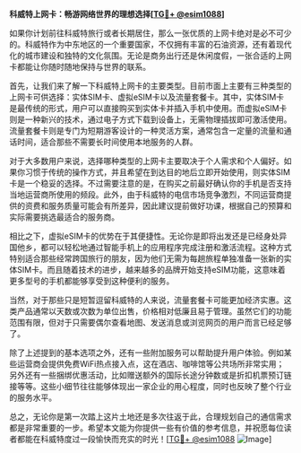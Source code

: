 **科威特上网卡：畅游网络世界的理想选择[[TG💪+ @esim1088](https://t.me/s/esim1088)]**

如果你计划前往科威特旅行或者长期居住，那么一张优质的上网卡绝对是必不可少的。科威特作为中东地区的一个重要国家，不仅拥有丰富的石油资源，还有着现代化的城市建设和独特的文化氛围。无论是商务出行还是休闲度假，一张合适的上网卡都能让你随时随地保持与世界的联系。

首先，让我们来了解一下科威特上网卡的主要类型。目前市面上主要有三种类型的上网卡可供选择：实体SIM卡、虚拟eSIM卡以及流量套餐卡。其中，实体SIM卡是最传统的形式，用户可以直接购买到实体卡并插入手机中使用。而虚拟eSIM卡则是一种新兴的技术，通过电子方式下载到设备上，无需物理插拔即可激活使用。流量套餐卡则是专门为短期游客设计的一种灵活方案，通常包含一定量的流量和通话时间，适合那些不需要长时间使用本地服务的人群。

对于大多数用户来说，选择哪种类型的上网卡主要取决于个人需求和个人偏好。如果你习惯于传统的操作方式，并且希望在到达目的地后立即开始使用，则实体SIM卡是一个稳妥的选择。不过需要注意的是，在购买之前最好确认你的手机是否支持当地运营商所使用的频段。此外，由于科威特的电信市场竞争激烈，不同运营商提供的资费和服务质量可能会有所差异，因此建议提前做好功课，根据自己的预算和实际需要挑选最适合的服务商。

相比之下，虚拟eSIM卡的优势在于其便捷性。无论你是即将出发还是已经身处异国他乡，都可以轻松地通过智能手机上的应用程序完成注册和激活流程。这种方式特别适合那些经常跨国旅行的朋友，因为他们无需为每趟旅程单独准备一张新的实体SIM卡。而且随着技术的进步，越来越多的品牌开始支持eSIM功能，这意味着更多型号的手机都能够享受到这种便利的服务。

当然，对于那些只是短暂逗留科威特的人来说，流量套餐卡可能更加经济实惠。这类产品通常以天数或次数为单位出售，价格相对低廉且易于管理。虽然它们的功能范围有限，但对于只需要偶尔查看地图、发送消息或浏览网页的用户而言已经足够了。

除了上述提到的基本选项之外，还有一些附加服务可以帮助提升用户体验。例如某些运营商会提供免费WiFi热点接入点，这在酒店、咖啡馆等公共场所非常实用；另外还有一些捆绑优惠活动，比如赠送额外的国际长途分钟数或是折扣机票预订链接等等。这些小细节往往能够体现出一家企业的用心程度，同时也反映了整个行业的服务水平。

总之，无论你是第一次踏上这片土地还是多次往返于此，合理规划自己的通信需求都是非常重要的一步。希望本文能为你提供一些有价值的参考信息，并祝愿每位读者都能在科威特度过一段愉快而充实的时光！[[TG💪+ @esim1088](https://t.me/s/esim1088) ![Image](https://i.postimg.cc/4NQfJmqS/Snipaste-2025-05-13-00-14-12.png)]